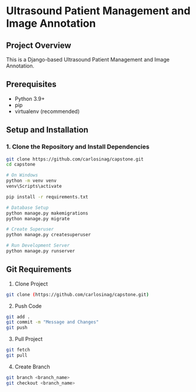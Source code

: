 # Ultrasound Patient Management and Image Annotation

## Project Overview
This is a Django-based Ultrasound Patient Management and Image Annotation.

## Prerequisites
- Python 3.9+
- pip
- virtualenv (recommended)

## Setup and Installation

### 1. Clone the Repository and Install Dependencies
```bash
git clone https://github.com/carlosinag/capstone.git
cd capstone

# On Windows
python -m venv venv
venv\Scripts\activate

pip install -r requirements.txt

# Database Setup
python manage.py makemigrations
python manage.py migrate

# Create Superuser
python manage.py createsuperuser

# Run Development Server
python manage.py runserver
```

## Git Requirements
1. Clone Project
```bash
git clone (https://github.com/carlosinag/capstone.git)
```

2. Push Code
```bash
git add .
git commit -m "Message and Changes"
git push
```

3. Pull Project
```bash
git fetch
git pull
```

4. Create Branch
```bash
git branch <branch_name>
git checkout <branch_name>
